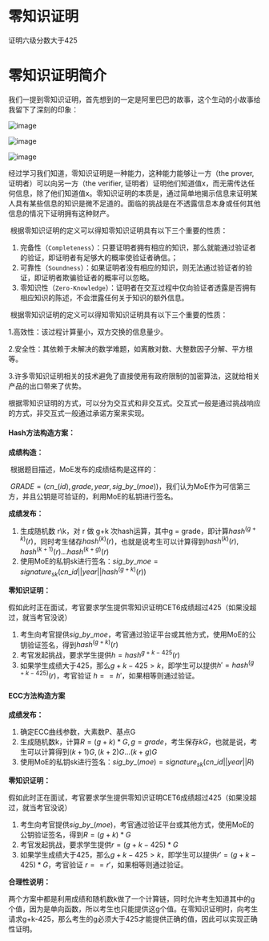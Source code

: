 # 零知识证明
证明六级分数大于425
# 零知识证明简介
我们一提到零知识证明，首先想到的一定是阿里巴巴的故事，这个生动的小故事给我留下了深刻的印象：


![image](https://user-images.githubusercontent.com/75195549/181715985-00638ed2-729b-4362-b1f7-1c80656d3214.png)




![image](https://user-images.githubusercontent.com/75195549/181716050-67dd6164-d26d-41a8-b9b1-156430db539a.png)





![image](https://user-images.githubusercontent.com/75195549/181716094-e007a488-7e6e-4d82-9088-83404d91b385.png)



经过学习我们知道，零知识证明是一种能力，这种能力能够让一方（the prover, 证明者）可以向另一方（the verifier, 证明者）证明他们知道值x，而无需传达任何信息，除了他们知道值x。零知识证明的本质是，通过简单地揭示信息来证明某人具有某些信息的知识是微不足道的。面临的挑战是在不透露信息本身或任何其他信息的情况下证明拥有这种财产。


​		根据零知识证明的定义可以得知零知识证明具有以下三个重要的性质：

1. 完备性（`Completeness`）：只要证明者拥有相应的知识，那么就能通过验证者的验证，即证明者有足够大的概率使验证者确信。；
2. 可靠性（`Soundness`）：如果证明者没有相应的知识，则无法通过验证者的验证，即证明者欺骗验证者的概率可以忽略。
3. 零知识性（`Zero-Knowledge`）：证明者在交互过程中仅向验证者透露是否拥有相应知识的陈述，不会泄露任何关于知识的额外信息。

​		根据零知识证明的定义可以得知零知识证明具有以下三个重要的性质：

1.高效性：该过程计算量小，双方交换的信息量少。

2.安全性：其依赖于未解决的数学难题，如离散对数、大整数因子分解、平方根等。

3.许多零知识证明相关的技术避免了直接使用有政府限制的加密算法，这就给相关产品的出口带来了优势。


​		根据零知识证明的方式，可以分为交互式和非交互式。交互式一般是通过挑战响应的方式，非交互式一般通过承诺方案来实现。









#### Hash方法构造方案：



**成绩构造：**


​		根据题目描述，MoE发布的成绩结构是这样的：

​		$GRADE = (cn\_(id),grade,year,sig\_by\_(moe))$，我们认为MoE作为可信第三方，并且公钥是可验证的，利用MoE的私钥进行签名。





**成绩发布：**

1. 生成随机数 r\k，对 r 做 g+k 次hash运算，其中g = grade，即计算$hash^{(g+k)}(r)$，同时考生储存$hash^{(k)}(r)$，也就是说考生可以计算得到$hash^{(k)}(r),hash^{(k+1)}(r)...hash^{(k+g)}(r)$
2. 使用MoE的私钥sk进行签名：$sig\_by\_moe = signature_{sk}(cn\_id||year||hash^{(g+k)}(r))$



**零知识证明：**

假如此时正在面试，考官要求学生提供零知识证明CET6成绩超过425（如果没超过，就当考官没说）

1. 考生向考官提供$sig\_by\_moe$，考官通过验证平台或其他方式，使用MoE的公钥验证签名，得到$hash^{(g+k)}(r)$
2. 考官发起挑战，要求学生提供$h=hash^{g+k-425}(r)$
3. 如果学生成绩大于425，那么$g+k-425>k$，即学生可以提供$h'=hash^{(g+k-425)}(r)$，考官验证 $h==h'$，如果相等则通过验证。



#### ECC方法构造方案

**成绩发布：**

1. 确定ECC曲线参数，大素数P、基点G
2. 生成随机数k，计算$R=(g+k)*G,g=grade$，考生保存$kG$，也就是说，考生可以计算得到$(k+1)G,(k+2)G...(k+g)G$
3. 使用MoE的私钥sk进行签名：$sig\_by\_(moe) = signature_{sk}(cn\_id||year||R)$



**零知识证明：**

假如此时正在面试，考官要求学生提供零知识证明CET6成绩超过425（如果没超过，就当考官没说）

1. 考生向考官提供$sig\_by\_(moe)$，考官通过验证平台或其他方式，使用MoE的公钥验证签名，得到$R=(g+k)*G$
2. 考官发起挑战，要求学生提供$r=(g+k-425)*G$
3. 如果学生成绩大于425，那么$g+k-425>k$，即学生可以提供$r'=(g+k-425)*G$，考官验证 $r==r'$，如果相等则通过验证。



**合理性说明：**

​		两个方案中都是利用成绩和随机数k做了一个计算链，同时允许考生知道其中的g个值，因为是单向函数，所以考生也只能提供这g个值。在零知识证明时，向考生请求g+k-425，那么考生的g必须大于425才能提供正确的值，因此可以实现正确性证明。
